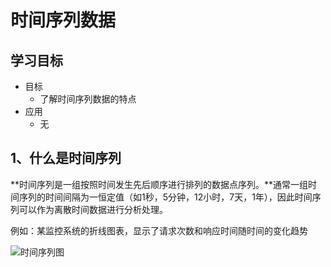 # 时间序列数据

## 学习目标

- 目标
  - 了解时间序列数据的特点
- 应用
  - 无

## 1、什么是时间序列

**时间序列是一组按照时间发生先后顺序进行排列的数据点序列。**通常一组时间序列的时间间隔为一恒定值（如1秒，5分钟，12小时，7天，1年），因此时间序列可以作为离散时间数据进行分析处理。

例如：某监控系统的折线图表，显示了请求次数和响应时间随时间的变化趋势

![时间序列图](/images/时间序列图.png)